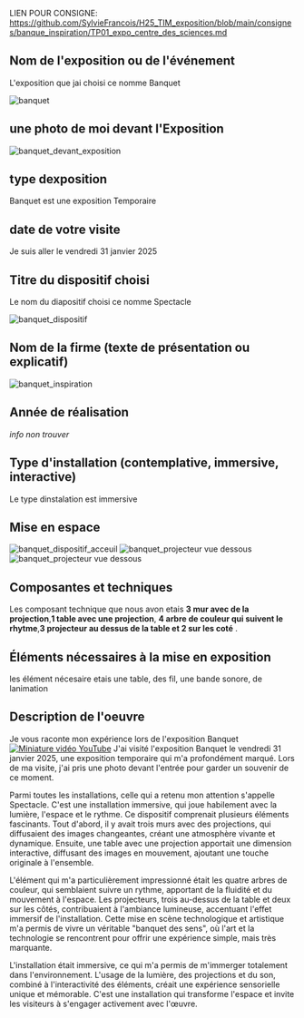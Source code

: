 LIEN POUR CONSIGNE: https://github.com/SylvieFrancois/H25_TIM_exposition/blob/main/consignes/banque_inspiration/TP01_expo_centre_des_sciences.md



## Nom de l'exposition ou de l'événement
L'exposition que jai choisi ce nomme Banquet

![banquet](media/banquet.jpg)

## une photo de moi devant l'Exposition 
![banquet_devant_exposition](media/banquet_devant_exposition.jpg)

## type dexposition 
Banquet est une exposition Temporaire

## date de votre visite 
Je suis aller le vendredi 31 janvier 2025


## Titre du dispositif choisi
Le nom du diapositif choisi ce nomme Spectacle

![banquet_dispositif](media/banquet_dispositif.jpg)


## Nom de la firme (texte de présentation ou explicatif)
![banquet_inspiration](media/banquet_inspiration.jpg)

## Année de réalisation 
*info non trouver*

## Type d'installation (contemplative, immersive, interactive)
Le type dinstalation est immersive

## Mise en espace
![banquet_dispositif_acceuil](media/banquet_dispositif_acceuil.jpg)
![banquet_projecteur vue dessous](media/banquet_dispositif_02.jpg)
![banquet_projecteur vue dessous](media/banquet_projecteur_vue_dessous.jpg)

## Composantes et techniques
Les composant technique que nous avon etais **3 mur avec de la projection**,**1 table avec une projection**, **4 arbre de couleur qui suivent le rhytme**,**3 projecteur au dessus de la table et 2 sur les coté** . 

## Éléments nécessaires à la mise en exposition
les élément nécesaire etais une table, des fil, une bande sonore, de lanimation

## Description de l'oeuvre
Je vous raconte mon expérience lors de l'exposition Banquet
[![Miniature vidéo YouTube](https://img.youtube.com/vi/mkXZR4Sy6yU/0.jpg)](https://www.youtube.com/watch?v=mkXZR4Sy6yU)
J'ai visité l'exposition Banquet le vendredi 31 janvier 2025, une exposition temporaire qui m'a profondément marqué. Lors de ma visite, j'ai pris une photo devant l'entrée pour garder un souvenir de ce moment.

Parmi toutes les installations, celle qui a retenu mon attention s'appelle Spectacle. C'est une installation immersive, qui joue habilement avec la lumière, l'espace et le rythme. Ce dispositif comprenait plusieurs éléments fascinants. Tout d'abord, il y avait trois murs avec des projections, qui diffusaient des images changeantes, créant une atmosphère vivante et dynamique. Ensuite, une table avec une projection apportait une dimension interactive, diffusant des images en mouvement, ajoutant une touche originale à l'ensemble.

L'élément qui m'a particulièrement impressionné était les quatre arbres de couleur, qui semblaient suivre un rythme, apportant de la fluidité et du mouvement à l'espace. Les projecteurs, trois au-dessus de la table et deux sur les côtés, contribuaient à l'ambiance lumineuse, accentuant l'effet immersif de l'installation. Cette mise en scène technologique et artistique m'a permis de vivre un véritable "banquet des sens", où l'art et la technologie se rencontrent pour offrir une expérience simple, mais très marquante.

L'installation était immersive, ce qui m'a permis de m'immerger totalement dans l'environnement. L'usage de la lumière, des projections et du son, combiné à l'interactivité des éléments, créait une expérience sensorielle unique et mémorable. C'est une installation qui transforme l'espace et invite les visiteurs à s'engager activement avec l'œuvre.
